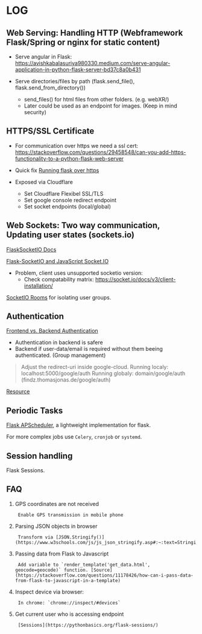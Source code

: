 # LOG

## Web Serving: Handling HTTP (Webframework Flask/Spring or nginx for static content)

- Serve angular in Flask: https://avishkabalasuriya980330.medium.com/serve-angular-application-in-python-flask-server-bd37c8a0b431

- Serve directories/files by path (flask.send_file(), flask.send_from_directory())

    - send_files() for html files from other folders. (e.g. webXR/)
    - Later could be used as an endpoint for images. (Keep in mind security)


## HTTPS/SSL Certificate

- For communication over https we need a ssl cert: https://stackoverflow.com/questions/29458548/can-you-add-https-functionality-to-a-python-flask-web-server

- Quick fix [Running flask over https](https://blog.miguelgrinberg.com/post/running-your-flask-application-over-https)

- Exposed via Cloudflare
    - Set Cloudflare Flexibel SSL/TLS
    - Set google console redirect endpoint
    - Set socket endpoints (local/global)


## Web Sockets: Two way communication, Updating user states (sockets.io)

[FlaskSocketIO Docs](https://flask-socketio.readthedocs.io/en/latest/getting_started.html)

[Flask-SocketIO and JavaScript Socket.IO](https://medium.com/@abhishekchaudhary_28536/building-apps-using-flask-socketio-and-javascript-socket-io-part-1-ae448768643)

- Problem, client uses unsupported socketio version:
    - Check compatability matrix: https://socket.io/docs/v3/client-installation/

[SocketIO Rooms](https://flask-socketio.readthedocs.io/en/latest/getting_started.html#rooms) for isolating user groups.



## Authentication

[Frontend vs. Backend Authentication](https://stackoverflow.com/questions/54823611/google-oauth-where-to-sign-in-users-backend-frontend)

- Authentication in backend is safere
- Backend if user-data/email is required without them beeing authenticated. (Group management)

> Adjust the redirect-uri inside google-cloud.
> Running localy: localhost:5000/google/auth
> Running globaly: domain/google/auth (findz.thomasjonas.de/google/auth)


[Resource](https://geekyhumans.com/how-to-implement-google-login-in-flask-app/)


## Periodic Tasks

[Flask APScheduler](https://viniciuschiele.github.io/flask-apscheduler/index.html), a lightweight implementation for flask.

For more complex jobs use `Celery`, `cronjob` or `systemd`.


## Session handling

Flask Sessions.


## FAQ

1. GPS coordinates are not received

        Enable GPS transmission in mobile phone

1. Parsing JSON objects in browser

        Transform via [JSON.Stringify()](https://www.w3schools.com/js/js_json_stringify.asp#:~:text=Stringify%20a%20JavaScript%20Object&text=stringify()%20to%20convert%20it,string%20following%20the%20JSON%20notation.)

1. Passing data from Flask to Javascript

        Add variable to `render_template('get_data.html', geocode=geocode)` function. [Source](https://stackoverflow.com/questions/11178426/how-can-i-pass-data-from-flask-to-javascript-in-a-template)

1. Inspect device via browser:

        In chrome: `chrome://inspect/#devices`

1. Get current user who is accessing endpoint

        [Sessions](https://pythonbasics.org/flask-sessions/)

